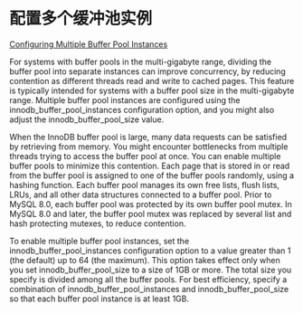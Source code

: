 # 配置多个缓冲池实例

[Configuring Multiple Buffer Pool Instances](https://dev.mysql.com/doc/refman/8.0/en/innodb-multiple-buffer-pools.html)

For systems with buffer pools in the multi-gigabyte range, dividing the buffer pool into separate instances can improve concurrency, by reducing contention as different threads read and write to cached pages. This feature is typically intended for systems with a buffer pool size in the multi-gigabyte range. Multiple buffer pool instances are configured using the innodb_buffer_pool_instances configuration option, and you might also adjust the innodb_buffer_pool_size value.

When the InnoDB buffer pool is large, many data requests can be satisfied by retrieving from memory. You might encounter bottlenecks from multiple threads trying to access the buffer pool at once. You can enable multiple buffer pools to minimize this contention. Each page that is stored in or read from the buffer pool is assigned to one of the buffer pools randomly, using a hashing function. Each buffer pool manages its own free lists, flush lists, LRUs, and all other data structures connected to a buffer pool. Prior to MySQL 8.0, each buffer pool was protected by its own buffer pool mutex. In MySQL 8.0 and later, the buffer pool mutex was replaced by several list and hash protecting mutexes, to reduce contention.

To enable multiple buffer pool instances, set the innodb_buffer_pool_instances configuration option to a value greater than 1 (the default) up to 64 (the maximum). This option takes effect only when you set innodb_buffer_pool_size to a size of 1GB or more. The total size you specify is divided among all the buffer pools. For best efficiency, specify a combination of innodb_buffer_pool_instances and innodb_buffer_pool_size so that each buffer pool instance is at least 1GB.